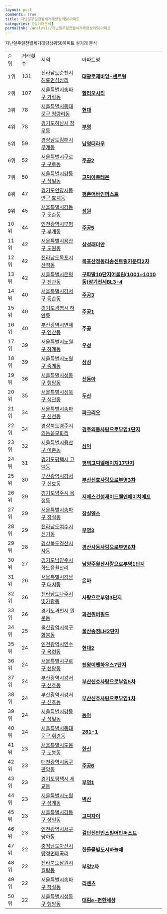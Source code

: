 ```yaml
---
layout: post
comments: true
title: 지난일주일전월세거래량상위50아파트
categories: [실거래분석]
permalink: /analysis/지난일주일전월세거래량상위50아파트
---
```


지난일주일전월세거래량상위50아파트 실거래 분석

<table>
  <tr>
    <td>순위</td>
    <td>거래횟수</td>
    <td>지역</td>
    <td>아파트명</td>
  </tr>

  <tr>
    <td>1위</td>
    <td>131</td>
    <td><a href="/apt/전라남도순천시해룡면상삼리">전라남도순천시 해룡면상삼리</a></td>
    <td colspan="4" style="font-weight: bold;"><a href="/apt/전라남도순천시해룡면상삼리대광로제비앙-센트럴">대광로제비앙-센트럴</a></td>
  </tr>

  <tr>
    <td>2위</td>
    <td>107</td>
    <td><a href="/apt/서울특별시송파구가락동">서울특별시송파구 가락동</a></td>
    <td colspan="4" style="font-weight: bold;"><a href="/apt/서울특별시송파구가락동헬리오시티">헬리오시티</a></td>
  </tr>

  <tr>
    <td>3위</td>
    <td>78</td>
    <td><a href="/apt/서울특별시동대문구청량리동">서울특별시동대문구 청량리동</a></td>
    <td colspan="4" style="font-weight: bold;"><a href="/apt/서울특별시동대문구청량리동현대">현대</a></td>
  </tr>

  <tr>
    <td>4위</td>
    <td>78</td>
    <td><a href="/apt/경기도하남시창우동">경기도하남시 창우동</a></td>
    <td colspan="4" style="font-weight: bold;"><a href="/apt/경기도하남시창우동부영">부영</a></td>
  </tr>

  <tr>
    <td>5위</td>
    <td>59</td>
    <td><a href="/apt/경상남도김해시무계동">경상남도김해시 무계동</a></td>
    <td colspan="4" style="font-weight: bold;"><a href="/apt/경상남도김해시무계동남명더라우">남명더라우</a></td>
  </tr>

  <tr>
    <td>6위</td>
    <td>52</td>
    <td><a href="/apt/서울특별시구로구구로동">서울특별시구로구 구로동</a></td>
    <td colspan="4" style="font-weight: bold;"><a href="/apt/서울특별시구로구구로동주공2">주공2</a></td>
  </tr>

  <tr>
    <td>7위</td>
    <td>50</td>
    <td><a href="/apt/서울특별시강동구상일동">서울특별시강동구 상일동</a></td>
    <td colspan="4" style="font-weight: bold;"><a href="/apt/서울특별시강동구상일동고덕아르테온">고덕아르테온</a></td>
  </tr>

  <tr>
    <td>8위</td>
    <td>47</td>
    <td><a href="/apt/경기도안양시동안구호계동">경기도안양시동안구 호계동</a></td>
    <td colspan="4" style="font-weight: bold;"><a href="/apt/경기도안양시동안구호계동평촌어바인퍼스트">평촌어바인퍼스트</a></td>
  </tr>

  <tr>
    <td>9위</td>
    <td>45</td>
    <td><a href="/apt/서울특별시강동구둔촌동">서울특별시강동구 둔촌동</a></td>
    <td colspan="4" style="font-weight: bold;"><a href="/apt/서울특별시강동구둔촌동성원">성원</a></td>
  </tr>

  <tr>
    <td>10위</td>
    <td>44</td>
    <td><a href="/apt/인천광역시부평구부개동">인천광역시부평구 부개동</a></td>
    <td colspan="4" style="font-weight: bold;"><a href="/apt/인천광역시부평구부개동주공5">주공5</a></td>
  </tr>

  <tr>
    <td>11위</td>
    <td>42</td>
    <td><a href="/apt/서울특별시용산구도원동">서울특별시용산구 도원동</a></td>
    <td colspan="4" style="font-weight: bold;"><a href="/apt/서울특별시용산구도원동삼성래미안">삼성래미안</a></td>
  </tr>

  <tr>
    <td>12위</td>
    <td>42</td>
    <td><a href="/apt/전라남도목포시산정동">전라남도목포시 산정동</a></td>
    <td colspan="4" style="font-weight: bold;"><a href="/apt/전라남도목포시산정동목포산정동라송센트럴카운티2차">목포산정동라송센트럴카운티2차</a></td>
  </tr>

  <tr>
    <td>13위</td>
    <td>42</td>
    <td><a href="/apt/서울특별시은평구진관동">서울특별시은평구 진관동</a></td>
    <td colspan="4" style="font-weight: bold;"><a href="/apt/서울특별시은평구진관동구파발10단지어울림(1001~1010동)장기전세BL3-4">구파발10단지어울림(1001~1010동)장기전세BL3-4</a></td>
  </tr>

  <tr>
    <td>14위</td>
    <td>40</td>
    <td><a href="/apt/서울특별시강서구등촌동">서울특별시강서구 등촌동</a></td>
    <td colspan="4" style="font-weight: bold;"><a href="/apt/서울특별시강서구등촌동주공3">주공3</a></td>
  </tr>

  <tr>
    <td>15위</td>
    <td>40</td>
    <td><a href="/apt/경기도광명시하안동">경기도광명시 하안동</a></td>
    <td colspan="4" style="font-weight: bold;"><a href="/apt/경기도광명시하안동주공1">주공1</a></td>
  </tr>

  <tr>
    <td>16위</td>
    <td>40</td>
    <td><a href="/apt/부산광역시연제구연산동">부산광역시연제구 연산동</a></td>
    <td colspan="4" style="font-weight: bold;"><a href="/apt/부산광역시연제구연산동주공">주공</a></td>
  </tr>

  <tr>
    <td>17위</td>
    <td>39</td>
    <td><a href="/apt/서울특별시노원구하계동">서울특별시노원구 하계동</a></td>
    <td colspan="4" style="font-weight: bold;"><a href="/apt/서울특별시노원구하계동우성">우성</a></td>
  </tr>

  <tr>
    <td>18위</td>
    <td>39</td>
    <td><a href="/apt/서울특별시노원구중계동">서울특별시노원구 중계동</a></td>
    <td colspan="4" style="font-weight: bold;"><a href="/apt/서울특별시노원구중계동삼성">삼성</a></td>
  </tr>

  <tr>
    <td>19위</td>
    <td>36</td>
    <td><a href="/apt/서울특별시성동구행당동">서울특별시성동구 행당동</a></td>
    <td colspan="4" style="font-weight: bold;"><a href="/apt/서울특별시성동구행당동신동아">신동아</a></td>
  </tr>

  <tr>
    <td>20위</td>
    <td>35</td>
    <td><a href="/apt/서울특별시성북구석관동">서울특별시성북구 석관동</a></td>
    <td colspan="4" style="font-weight: bold;"><a href="/apt/서울특별시성북구석관동두산">두산</a></td>
  </tr>

  <tr>
    <td>21위</td>
    <td>34</td>
    <td><a href="/apt/서울특별시송파구신천동">서울특별시송파구 신천동</a></td>
    <td colspan="4" style="font-weight: bold;"><a href="/apt/서울특별시송파구신천동파크리오">파크리오</a></td>
  </tr>

  <tr>
    <td>22위</td>
    <td>34</td>
    <td><a href="/apt/경상북도경주시외동읍모화리">경상북도경주시 외동읍모화리</a></td>
    <td colspan="4" style="font-weight: bold;"><a href="/apt/경상북도경주시외동읍모화리경주외동사랑으로부영1단지">경주외동사랑으로부영1단지</a></td>
  </tr>

  <tr>
    <td>23위</td>
    <td>32</td>
    <td><a href="/apt/서울특별시용산구이촌동">서울특별시용산구 이촌동</a></td>
    <td colspan="4" style="font-weight: bold;"><a href="/apt/서울특별시용산구이촌동삼익">삼익</a></td>
  </tr>

  <tr>
    <td>24위</td>
    <td>31</td>
    <td><a href="/apt/경기도평택시고덕동">경기도평택시 고덕동</a></td>
    <td colspan="4" style="font-weight: bold;"><a href="/apt/경기도평택시고덕동평택고덕엘에이치17단지">평택고덕엘에이치17단지</a></td>
  </tr>

  <tr>
    <td>25위</td>
    <td>30</td>
    <td><a href="/apt/부산광역시강서구신호동">부산광역시강서구 신호동</a></td>
    <td colspan="4" style="font-weight: bold;"><a href="/apt/부산광역시강서구신호동부산신호사랑으로부영3차">부산신호사랑으로부영3차</a></td>
  </tr>

  <tr>
    <td>26위</td>
    <td>29</td>
    <td><a href="/apt/경기도양주시옥정동">경기도양주시 옥정동</a></td>
    <td colspan="4" style="font-weight: bold;"><a href="/apt/경기도양주시옥정동지에스건설제이드웰엔에이치에프">지에스건설제이드웰엔에이치에프</a></td>
  </tr>

  <tr>
    <td>27위</td>
    <td>29</td>
    <td><a href="/apt/서울특별시송파구잠실동">서울특별시송파구 잠실동</a></td>
    <td colspan="4" style="font-weight: bold;"><a href="/apt/서울특별시송파구잠실동잠실엘스">잠실엘스</a></td>
  </tr>

  <tr>
    <td>28위</td>
    <td>29</td>
    <td><a href="/apt/전라남도여수시신기동">전라남도여수시 신기동</a></td>
    <td colspan="4" style="font-weight: bold;"><a href="/apt/전라남도여수시신기동부영3">부영3</a></td>
  </tr>

  <tr>
    <td>29위</td>
    <td>28</td>
    <td><a href="/apt/경상북도경산시사동">경상북도경산시 사동</a></td>
    <td colspan="4" style="font-weight: bold;"><a href="/apt/경상북도경산시사동경산사동사랑으로부영6차">경산사동사랑으로부영6차</a></td>
  </tr>

  <tr>
    <td>30위</td>
    <td>27</td>
    <td><a href="/apt/경기도남양주시화도읍월산리">경기도남양주시 화도읍월산리</a></td>
    <td colspan="4" style="font-weight: bold;"><a href="/apt/경기도남양주시화도읍월산리남양주월산사랑으로부영1단지">남양주월산사랑으로부영1단지</a></td>
  </tr>

  <tr>
    <td>31위</td>
    <td>26</td>
    <td><a href="/apt/서울특별시강남구대치동">서울특별시강남구 대치동</a></td>
    <td colspan="4" style="font-weight: bold;"><a href="/apt/서울특별시강남구대치동은마">은마</a></td>
  </tr>

  <tr>
    <td>32위</td>
    <td>26</td>
    <td><a href="/apt/전라남도나주시빛가람동">전라남도나주시 빛가람동</a></td>
    <td colspan="4" style="font-weight: bold;"><a href="/apt/전라남도나주시빛가람동사랑으로부영3단지">사랑으로부영3단지</a></td>
  </tr>

  <tr>
    <td>33위</td>
    <td>26</td>
    <td><a href="/apt/경기도과천시원문동">경기도과천시 원문동</a></td>
    <td colspan="4" style="font-weight: bold;"><a href="/apt/경기도과천시원문동과천위버필드">과천위버필드</a></td>
  </tr>

  <tr>
    <td>34위</td>
    <td>25</td>
    <td><a href="/apt/울산광역시북구화봉동">울산광역시북구 화봉동</a></td>
    <td colspan="4" style="font-weight: bold;"><a href="/apt/울산광역시북구화봉동울산송정LH2단지">울산송정LH2단지</a></td>
  </tr>

  <tr>
    <td>35위</td>
    <td>24</td>
    <td><a href="/apt/인천광역시연수구옥련동">인천광역시연수구 옥련동</a></td>
    <td colspan="4" style="font-weight: bold;"><a href="/apt/인천광역시연수구옥련동현대2">현대2</a></td>
  </tr>

  <tr>
    <td>36위</td>
    <td>24</td>
    <td><a href="/apt/서울특별시구로구천왕동">서울특별시구로구 천왕동</a></td>
    <td colspan="4" style="font-weight: bold;"><a href="/apt/서울특별시구로구천왕동천왕이펜하우스7단지">천왕이펜하우스7단지</a></td>
  </tr>

  <tr>
    <td>37위</td>
    <td>24</td>
    <td><a href="/apt/부산광역시강서구신호동">부산광역시강서구 신호동</a></td>
    <td colspan="4" style="font-weight: bold;"><a href="/apt/부산광역시강서구신호동부산신호사랑으로부영5차">부산신호사랑으로부영5차</a></td>
  </tr>

  <tr>
    <td>38위</td>
    <td>24</td>
    <td><a href="/apt/부산광역시강서구신호동">부산광역시강서구 신호동</a></td>
    <td colspan="4" style="font-weight: bold;"><a href="/apt/부산광역시강서구신호동부산신호사랑으로부영1차">부산신호사랑으로부영1차</a></td>
  </tr>

  <tr>
    <td>39위</td>
    <td>24</td>
    <td><a href="/apt/서울특별시강동구상일동">서울특별시강동구 상일동</a></td>
    <td colspan="4" style="font-weight: bold;"><a href="/apt/서울특별시강동구상일동동아">동아</a></td>
  </tr>

  <tr>
    <td>40위</td>
    <td>24</td>
    <td><a href="/apt/서울특별시동대문구휘경동">서울특별시동대문구 휘경동</a></td>
    <td colspan="4" style="font-weight: bold;"><a href="/apt/서울특별시동대문구휘경동281-1">281-1</a></td>
  </tr>

  <tr>
    <td>41위</td>
    <td>23</td>
    <td><a href="/apt/서울특별시도봉구도봉동">서울특별시도봉구 도봉동</a></td>
    <td colspan="4" style="font-weight: bold;"><a href="/apt/서울특별시도봉구도봉동한신">한신</a></td>
  </tr>

  <tr>
    <td>42위</td>
    <td>23</td>
    <td><a href="/apt/대전광역시동구판암동">대전광역시동구 판암동</a></td>
    <td colspan="4" style="font-weight: bold;"><a href="/apt/대전광역시동구판암동주공6">주공6</a></td>
  </tr>

  <tr>
    <td>43위</td>
    <td>23</td>
    <td><a href="/apt/경기도평택시세교동">경기도평택시 세교동</a></td>
    <td colspan="4" style="font-weight: bold;"><a href="/apt/경기도평택시세교동부영1">부영1</a></td>
  </tr>

  <tr>
    <td>44위</td>
    <td>23</td>
    <td><a href="/apt/서울특별시노원구상계동">서울특별시노원구 상계동</a></td>
    <td colspan="4" style="font-weight: bold;"><a href="/apt/서울특별시노원구상계동벽산">벽산</a></td>
  </tr>

  <tr>
    <td>45위</td>
    <td>23</td>
    <td><a href="/apt/서울특별시강동구상일동">서울특별시강동구 상일동</a></td>
    <td colspan="4" style="font-weight: bold;"><a href="/apt/서울특별시강동구상일동고덕자이">고덕자이</a></td>
  </tr>

  <tr>
    <td>46위</td>
    <td>23</td>
    <td><a href="/apt/인천광역시서구당하동">인천광역시서구 당하동</a></td>
    <td colspan="4" style="font-weight: bold;"><a href="/apt/인천광역시서구당하동검단신안인스빌어반퍼스트">검단신안인스빌어반퍼스트</a></td>
  </tr>

  <tr>
    <td>47위</td>
    <td>22</td>
    <td><a href="/apt/충청남도아산시탕정면매곡리">충청남도아산시 탕정면매곡리</a></td>
    <td colspan="4" style="font-weight: bold;"><a href="/apt/충청남도아산시탕정면매곡리한들물빛도시하늘채">한들물빛도시하늘채</a></td>
  </tr>

  <tr>
    <td>48위</td>
    <td>22</td>
    <td><a href="/apt/전라북도남원시월락동">전라북도남원시 월락동</a></td>
    <td colspan="4" style="font-weight: bold;"><a href="/apt/전라북도남원시월락동부영2차">부영2차</a></td>
  </tr>

  <tr>
    <td>49위</td>
    <td>22</td>
    <td><a href="/apt/서울특별시송파구잠실동">서울특별시송파구 잠실동</a></td>
    <td colspan="4" style="font-weight: bold;"><a href="/apt/서울특별시송파구잠실동리센츠">리센츠</a></td>
  </tr>

  <tr>
    <td>50위</td>
    <td>22</td>
    <td><a href="/apt/서울특별시성동구행당동">서울특별시성동구 행당동</a></td>
    <td colspan="4" style="font-weight: bold;"><a href="/apt/서울특별시성동구행당동대림e-편한세상">대림e-편한세상</a></td>
  </tr>

</table>
